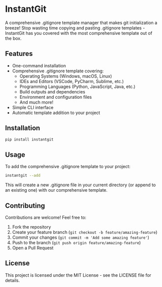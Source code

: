 # InstantGit

A comprehensive .gitignore template manager that makes git initialization a breeze! Stop wasting time copying and pasting .gitignore templates - InstantGit has you covered with the most comprehensive template out of the box.

## Features

- One-command installation
- Comprehensive .gitignore template covering:
  - Operating Systems (Windows, macOS, Linux)
  - IDEs and Editors (VSCode, PyCharm, Sublime, etc.)
  - Programming Languages (Python, JavaScript, Java, etc.)
  - Build outputs and dependencies
  - Environment and configuration files
  - And much more!
- Simple CLI interface
- Automatic template addition to your project

## Installation

```bash
pip install instantgit
```

## Usage

To add the comprehensive .gitignore template to your project:

```bash
instantgit --add
```

This will create a new .gitignore file in your current directory (or append to an existing one) with our comprehensive template.

## Contributing

Contributions are welcome! Feel free to:
1. Fork the repository
2. Create your feature branch (`git checkout -b feature/amazing-feature`)
3. Commit your changes (`git commit -m 'Add some amazing feature'`)
4. Push to the branch (`git push origin feature/amazing-feature`)
5. Open a Pull Request

## License

This project is licensed under the MIT License - see the LICENSE file for details.